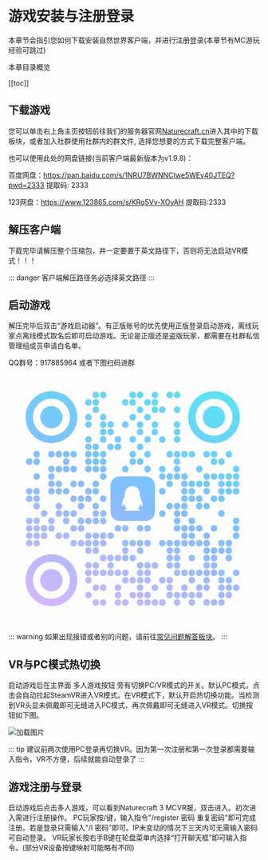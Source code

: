 # 游戏安装与注册登录

本章节会指引您如何下载安装自然世界客户端，并进行注册登录(本章节有MC游玩经验可跳过)

本章目录概览

[[toc]]

## 下载游戏

您可以单击右上角主页按钮前往我们的服务器官网[Naturecraft.cn](https://www.naturecraft.cn)进入其中的下载板块，或者加入社群使用社群内的群文件, 选择您想要的方式下载完整客户端。

也可以使用此处的网盘链接(当前客户端最新版本为v1.9.8)：

百度网盘：https://pan.baidu.com/s/1NRU7BWNNCIwe5WEy40JTEQ?pwd=2333 提取码: 2333

123网盘：https://www.123865.com/s/KRq5Vv-XOyAH 提取码:2333

## 解压客户端

下载完毕请解压整个压缩包，并一定要置于英文路径下，否则将无法启动VR模式！！！

::: danger
客户端解压路径务必选择英文路径
:::

## 启动游戏

解压完毕后双击“游戏启动器”。有正版账号的优先使用正版登录启动游戏，离线玩家点离线模式取名后即可启动游戏。无论是正版还是盗版玩家，都需要在社群私信管理组成员申请白名单。

QQ群号：917885964  或者下图扫码进群

![加载图片](/img/qq.webp)

::: warning
如果出现报错或者别的问题，请前往[常见问题解答板块](/qna.md)。
:::

## VR与PC模式热切换

启动游戏后在主界面 多人游戏按钮 旁有切换PC/VR模式的开关。默认PC模式，点击会自动拉起SteamVR进入VR模式。在VR模式下，默认开启热切换功能。当检测到VR头显未佩戴即可无缝进入PC模式，再次佩戴即可无缝进入VR模式。切换按钮如下图。

![加载图片](/img/vrmode.webp)

::: tip
建议前两次使用PC登录再切换VR。因为第一次注册和第一次登录都需要输入指令，VR不方便，后续就能自动登录了
:::

## 游戏注册与登录

启动游戏后点击多人游戏，可以看到Naturecraft 3 MCVR服，双击进入。初次进入需进行注册操作。
PC玩家按/键，输入指令"/register 密码 重复密码"即可完成注册。若是登录只需输入"/l 密码"即可。IP未变动的情况下三天内可无需输入密码可自动登录。
VR玩家长按右手B键在轮盘菜单内选择“打开聊天框”即可输入指令。(部分VR设备按键映射可能略有不同)







